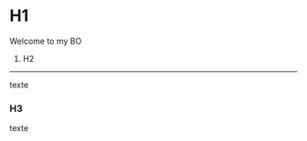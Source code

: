H1
========================

Welcome to my BO

1) H2 
----------------------------------
texte

### H3

texte